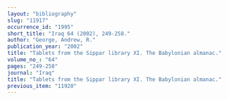 ```yaml
---
layout: "bibliography"
slug: "11917"
occurrence_id: "1995"
short_title: "Iraq 64 (2002), 249-258."
author: "George, Andrew, R."
publication_year: "2002"
title: "Tablets from the Sippar library XI. The Babylonian almanac."
volume_no_: "64"
pages: "249-258"
journal: "Iraq"
title: "Tablets from the Sippar library XI. The Babylonian almanac."
previous_item: "11920"
---
```


